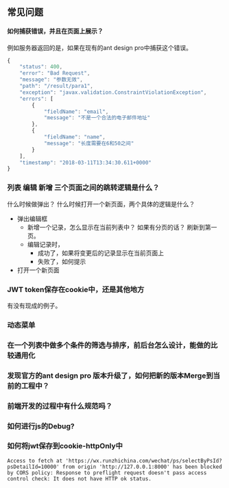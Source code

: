 ## 常见问题



#### 如何捕获错误，并且在页面上展示？

例如服务器返回的是，如果在现有的ant design pro中捕获这个错误。

```jsx
{
    "status": 400,
    "error": "Bad Request",
    "message": "参数无效",
    "path": "/result/para1",
    "exception": "javax.validation.ConstraintViolationException",
    "errors": [
        {
            "fieldName": "email",
            "message": "不是一个合法的电子邮件地址"
        },
        {
            "fieldName": "name",
            "message": "长度需要在6和50之间"
        }
    ],
    "timestamp": "2018-03-11T13:34:30.611+0000"
}

```



### 列表 编辑 新增 三个页面之间的跳转逻辑是什么？

什么时候做弹出？ 什么时候打开一个新页面，两个具体的逻辑是什么？

* 弹出编辑框
  * 新增一个记录，怎么显示在当前列表中？ 如果有分页的话？ 刷新到第一页。
  * 编辑记录时，
    * 成功了，如果将变更后的记录显示在当前页面上
    * 失败了，如何提示
* 打开一个新页面



###  JWT token保存在cookie中，还是其他地方

有没有现成的例子。



### 动态菜单





### 在一个列表中做多个条件的筛选与排序，前后台怎么设计，能做的比较通用化



### 发现官方的ant design pro 版本升级了，如何把新的版本Merge到当前的工程中？





### 前端开发的过程中有什么规范吗？



### 如何进行js的Debug?



### 如何将jwt保存到cookie-httpOnly中



```
Access to fetch at 'https://wx.runzhichina.com/wechat/ps/selectByPsId?psDetailId=10000' from origin 'http://127.0.0.1:8000' has been blocked by CORS policy: Response to preflight request doesn't pass access control check: It does not have HTTP ok status.

```




